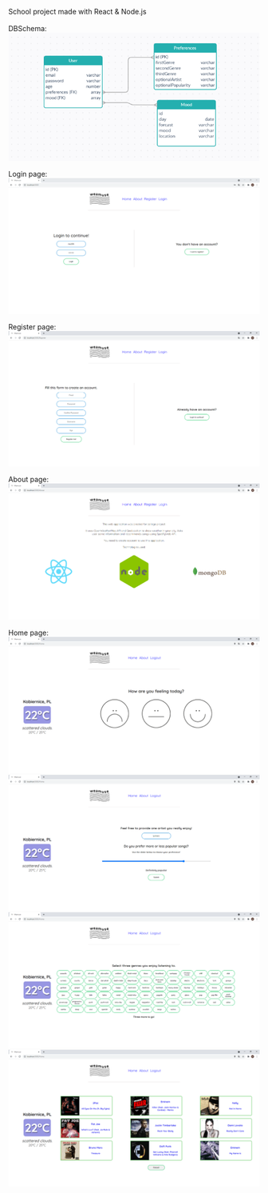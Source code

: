 School project made with React & Node.js<br><br>
DBSchema:<br>
<img src="/screenshots/db.PNG"/>

Login page: <br>
<img src="/screenshots/loginPage.PNG"/>

Register page: <br>
<img src="/screenshots/registerPage.PNG"/>

About page: <br>
<img src="/screenshots/aboutPage.PNG"/>

Home page: <br>
<img src="/screenshots/home1.PNG"/>
<img src="/screenshots/home2.PNG"/>
<img src="/screenshots/home3.PNG"/>
<img src="/screenshots/home4.PNG"/>
